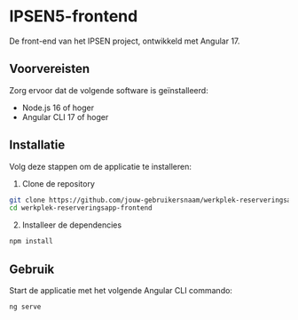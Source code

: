 # IPSEN5-frontend
De front-end van het IPSEN project, ontwikkeld met Angular 17.

## Voorvereisten
Zorg ervoor dat de volgende software is geïnstalleerd:
  - Node.js 16 of hoger
  - Angular CLI 17 of hoger

## Installatie
Volg deze stappen om de applicatie te installeren:
1. Clone de repository
```bash
git clone https://github.com/jouw-gebruikersnaam/werkplek-reserveringsapp-frontend.git
cd werkplek-reserveringsapp-frontend
```
2. Installeer de dependencies
```bash
npm install
```

## Gebruik
Start de applicatie met het volgende Angular CLI commando:
```bash
ng serve
```
